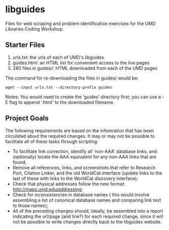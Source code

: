 # libguides
Files for web scraping and problem identification exercises for the UMD Libraries Coding Workshop.

## Starter Files

1. urls.txt: the urls of each of UMD's libguides
2. guides.html: an HTML list for convenient access to the live pages
3. 280 files in guides/: HTML downloaded from each of the UMD pages

The command for re-downloading the files in guides/ would be:
```
wget --input urls.txt --directory-prefix guides
```
Notes: You would need to create the 'guides' directory first; you can use a -E flag to append '.html' to the downloaded filename.

## Project Goals
The following requirements are based on the infomration that has been circulated about the required changes. It may or may not be possible to facilitate all of these tasks through scripting:
- To facilitate link correction, identify all 'non-AAA' database links, and (optionally) locate the AAA equivalent for any non-AAA links that are found;
- Remove all references, links, and screenshots that refer to Research Port, Citation Linker, and the old WorldCat interface (update links to the last of these with links to the WorldCat discovery interface);
- Check that physical addresses follow the new format: http://maps.umd.edu/addressing;
- Check for inconsistencies in database names ( this would involve assembling a list of canonical database names and comparing link text to those names);
- All of the preceding changes should, ideally, be assembled into a report indicating the url/page (and line?) for each required change, since it will not be possible to write changes directly back to the libguides website.
